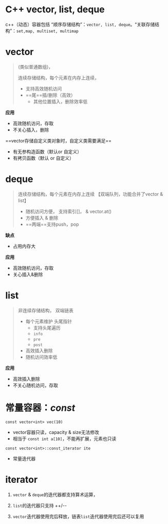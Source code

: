 # C++ vector, list, deque

c++（动态）容器包括 “顺序存储结构”：`vector, list, deque`。“关联存储结构”：`set,map, multiset, multimap`



# vector

> (类似普通数组)，
>
> 连续存储结构，每个元素在内存上连续，
>
> * 支持高效随机访问 
> * ==尾==插/删除（高效）
>   * 其他位置插入，删除效率低

**应用**

* 高效随机访问，存取
* 不关心插入，删除

==vector存储自定义类对象时，自定义类需要满足==

* 有无参构造函数（默认or 自定义）
* 有拷贝函数（默认 or 自定义）

# deque

> 连续存储结构，每个元素在内存上连续 【双端队列，功能合并了vector & list】
>
> * 随机访问方便， 支持索引[]， & vector.at()
> * 方便插入 & 删除
> * ==两端==支持push，pop

**缺点**

* 占用内存大

**应用**

* 高效随机访问，存取
* 关心插入&删除

# list

> 非连续存储结构， 双端链表
>
> * 每个元素维护 头尾指针
>   * 支持头尾遍历
>   * `info`
>   * `pre`
>   * `post`
> * 高效插入删除
> * 随机访问效率低

**应用**

* 高效插入删除
* 不关心随机访问，存取



# 常量容器：*const*



`const vector<int> vec(10)`

* vector容器只读，capacity & size无法修改
* 相当于 `const int a[10]`，不能再扩展，元素也只读

`const vector<int>::const_iterator ite`

* 常量迭代器



# iterator

1. `vector` & `deque`的迭代器都支持算术运算，

2. `list`的迭代器只支持 ++/--
3. `vector`迭代器使用完后释放，链表`list`迭代器使用完后还可以复用



